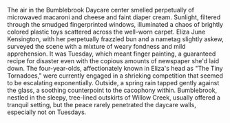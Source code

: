 The air in the Bumblebrook Daycare center smelled perpetually of microwaved macaroni and cheese and faint diaper cream.  Sunlight, filtered through the smudged fingerprinted windows, illuminated a chaos of brightly colored plastic toys scattered across the well-worn carpet.  Eliza June Kensington, with her perpetually frazzled bun and a nametag slightly askew, surveyed the scene with a mixture of weary fondness and mild apprehension. It was Tuesday, which meant finger painting, a guaranteed recipe for disaster even with the copious amounts of newspaper she'd laid down.  The four-year-olds, affectionately known in Eliza's head as "The Tiny Tornadoes," were currently engaged in a shrieking competition that seemed to be escalating exponentially.  Outside, a spring rain tapped gently against the glass, a soothing counterpoint to the cacophony within.  Bumblebrook, nestled in the sleepy, tree-lined outskirts of Willow Creek, usually offered a tranquil setting, but the peace rarely penetrated the daycare walls, especially not on Tuesdays.
